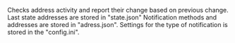 Checks address activity and report their change based on previous change. 
Last state addresses are stored in "state.json"
Notification methods and addresses are stored in "adress.json".
Settings for the type of notification is stored in the "config.ini".